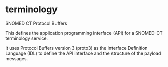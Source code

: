 # terminology
SNOMED CT Protocol Buffers

This defines the application programming interface (API) for a SNOMED-CT terminology service.

It uses Protocol Buffers version 3 (proto3) as the Interface Definition Language (IDL) to define the API interface and the structure of the payload messages. 